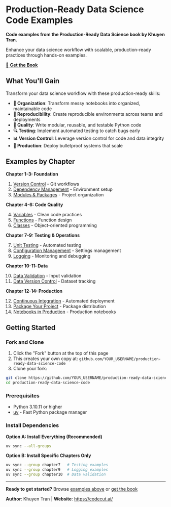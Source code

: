 # Production-Ready Data Science Code Examples

**Code examples from the Production-Ready Data Science book by Khuyen Tran.**

Enhance your data science workflow with scalable, production-ready practices through hands-on examples.

[🔗 **Get the Book**](https://codecut.ai/production-ready-data-science/?utm_source=github&utm_medium=production-ready-data-science-code&utm_campaign=main-readme)

## What You'll Gain

Transform your data science workflow with these production-ready skills:

- **📁 Organization**: Transform messy notebooks into organized, maintainable code
- **🔄 Reproducibility**: Create reproducible environments across teams and deployments  
- **🧪 Quality**: Write modular, reusable, and testable Python code
- **🔍 Testing**: Implement automated testing to catch bugs early
- **📊 Version Control**: Leverage version control for code and data integrity
- **🚀 Production**: Deploy bulletproof systems that scale

## Examples by Chapter

**Chapter 1-3: Foundation**
1. [Version Control](chapter1_version_control/) - Git workflows
2. [Dependency Management](chapter2_dependency_management/) - Environment setup  
3. [Modules & Packages](chapter3_modules_packages/) - Project organization

**Chapter 4-6: Code Quality**

4. [Variables](chapter4_variables/) - Clean code practices
5. [Functions](chapter5_functions/) - Function design
6. [Classes](chapter6_classes/) - Object-oriented programming

**Chapter 7-9: Testing & Operations**

7. [Unit Testing](chapter7_unit_testing/) - Automated testing
8. [Configuration Management](chapter8_configuration_management/) - Settings management
9. [Logging](chapter9_logging/) - Monitoring and debugging

**Chapter 10-11: Data**

10. [Data Validation](chapter10_data_validation/) - Input validation
11. [Data Version Control](chapter11_data_version_control/) - Dataset tracking

**Chapter 12-14: Production**

12. [Continuous Integration](chapter12_continuous_integration/) - Automated deployment
13. [Package Your Project](chapter13_package_your_project/) - Package distribution
14. [Notebooks in Production](chapter14_notebooks_in_production/) - Production notebooks

## Getting Started

### Fork and Clone

1. Click the "Fork" button at the top of this page
2. This creates your own copy at: `github.com/YOUR_USERNAME/production-ready-data-science-code`
3. Clone your fork:
```bash
git clone https://github.com/YOUR_USERNAME/production-ready-data-science-code.git
cd production-ready-data-science-code
```

### Prerequisites

- Python 3.10.11 or higher
- [uv](https://docs.astral.sh/uv/) - Fast Python package manager

### Install Dependencies

**Option A: Install Everything (Recommended)**
```bash
uv sync --all-groups
```

**Option B: Install Specific Chapters Only**
```bash
uv sync --group chapter7   # Testing examples
uv sync --group chapter9   # Logging examples  
uv sync --group chapter10  # Data validation
```

---

**Ready to get started?** Browse [examples above](#examples-by-chapter) or [get the book](https://codecut.ai/production-ready-data-science/?utm_source=github&utm_medium=production-ready-data-science-code&utm_campaign=bottom-cta)

**Author**: Khuyen Tran | **Website**: https://codecut.ai/
